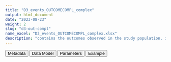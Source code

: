 ```yaml
---
title: "D3_events_OUTCOMECOMPL_complex"
output: html_document
date: "2023-08-23"
weight: 2
slug: "d3-out-compl"
name_excel: "D3_events_OUTCOMECOMPL_complex.xlsx"
description: "contains the outcomes observed in the study population, including only complex algorithms"
---
```


<script src="/rmarkdown-libs/core-js/shim.min.js"></script>
<script src="/rmarkdown-libs/react/react.min.js"></script>
<script src="/rmarkdown-libs/react/react-dom.min.js"></script>
<script src="/rmarkdown-libs/reactwidget/react-tools.js"></script>
<script src="/rmarkdown-libs/htmlwidgets/htmlwidgets.js"></script>
<link href="/rmarkdown-libs/reactable/reactable.css" rel="stylesheet" />
<script src="/rmarkdown-libs/reactable-binding/reactable.js"></script>
<div class="tab">
<button class="tablinks" onclick="openCity(event, &#39;Metadata&#39;)" id="defaultOpen">Metadata</button>
<button class="tablinks" onclick="openCity(event, &#39;Data Model&#39;)">Data Model</button>
<button class="tablinks" onclick="openCity(event, &#39;Parameters&#39;)">Parameters</button>
<button class="tablinks" onclick="openCity(event, &#39;Example&#39;)">Example</button>
</div>
<div id="Metadata" class="tabcontent">
<div id="htmlwidget-1" class="reactable html-widget " style="width:auto;height:600px;"></div>
<script type="application/json" data-for="htmlwidget-1">{"x":{"tag":{"name":"Reactable","attribs":{"data":{"medatata_name":["Name of the dataset","Content of the dataset","Unit of observation","Dataset where the list of UoOs is fully listed and with 1 record per UoO","How many observations per UoO","Variables capturing the UoO","Primary key","Parameters",null,null,null,null,null,null,null,null,null,null,null,null],"metadata_content":["D3_events_OUTCOMECOMPL_simple","contains the outcomes observed in the study population, including only complex algorithms","a person in the study population D4_study_population","D4_study_population","as many as the observed outcomes, starting 365 days before study_entry_date, >= 0","person_id",null,"OUTCOMECOMPL",null,null,null,null,null,null,null,null,null,null,null,null]},"columns":[{"id":"medatata_name","name":"medatata_name","type":"character"},{"id":"metadata_content","name":"metadata_content","type":"character"}],"sortable":false,"searchable":true,"pagination":false,"highlight":true,"bordered":true,"striped":true,"style":{"maxWidth":1800},"height":"600px","dataKey":"e6069bc01cce694afb4d0f470863f74a"},"children":[]},"class":"reactR_markup"},"evals":[],"jsHooks":[]}</script>
</div>
<div id="Data Model" class="tabcontent">
<div id="htmlwidget-2" class="reactable html-widget " style="width:auto;height:600px;"></div>
<script type="application/json" data-for="htmlwidget-2">{"x":{"tag":{"name":"Reactable","attribs":{"data":{"VarName":["person_id","date","end_date_recordA","codvarA","event_record_vocabularyA","meaning_renamedA","conceptsetnameA","dateB","end_date_recordB","codvarB","event_record_vocabularyB","meaning_renamedB","conceptsetnameB","study_entry_date",null,null,null,null,null,null],"Description":["unique person identifier","date of the event",null,null,null,null,null,null,null,null,null,null,null,null,null,null,null,null,null,null],"Format":["character","date","date","categorical","categorical","character","character","character","character","character","character","character","character","character",null,null,null,null,null,null],"Vocabulary":["from cdm persons",null,null,"belongs to the list of codes  concept_set_codes_our_study[[a]]\r\nwhere a is one of the conceptsets in\r\nconcept_set_seccomp[[OUTCOMECOMPL]][['A']]\r\nderived from the algorithm metadata table","ICD9CM\r\nICD10\r\nSNOMED","meanings of the EVENTS table of the data source, vocabulary in the INSTANCE table","the vocabulary is the list of conceptsets stored in\r\nconcept_set_seccomp[[OUTCOMECOMPL]][['A']]\r\nand derived from the algorithm metadata table",null,null,"belongs to the list of codes  concept_set_codes_our_study[[a]]\r\nwhere a is one of the conceptsets in\r\nconcept_set_seccomp[[OUTCOMECOMPL]][['B']]\r\nderived from the algorithm metadata table","ICD9CM\r\nICD10\r\nSNOMED","meanings of the EVENTS table of the data source, vocabulary in the INSTANCE table","the vocabulary is the list of conceptsets stored in\r\nconcept_set_seccomp[[OUTCOMECOMPL]][['B']]\r\nand derived from the algorithm metadata table",null,null,null,null,null,null,null],"Parameters":[null,null,null,null,null,null,null,null,null,null,null,null,null,null,null,null,null,null,null,null],"Notes and examples":[null,null,null,null,null,null,null,null,null,null,null,null,null,null,null,null,null,null,null,null],"Source tables and variables":[null,null,null,null,null,null,null,null,null,null,null,null,null,null,null,null,null,null,null,null],"Retrieved":[null,null,"yes","yes","yes","yes","yes","yes","yes","yes","yes","yes","yes","yes",null,null,null,null,null,null],"Calculated":["yes","yes",null,null,null,null,null,null,null,null,null,null,null,null,null,null,null,null,null,null],"Algorithm_id":[null,"OUTCOMECOMPL",null,null,null,null,null,null,null,null,null,null,null,null,null,null,null,null,null,null],"Rule":["selected based on the study population and on having a pair of records complying with the algorithm, described below","its' a date where a record of a conceptset dataset belonging to the list concept_set_seccomp[[OUTCOMECOMPL]][['A']] and a record a record of a conceptset dataset belonging to the list concept_set_seccomp[[OUTCOMECOMPL]][['B']] are found concurrently, within the correct interval stored in  distance_seccomp[[OUTCOMECOMPL]] as retrieved from the algorithm metadata table; all the parameters are assigned in 07_algorithms",null,null,null,"(only in some data sources): a list of meanings is discarded; the list is specified in the parameter select_meanings_AESI which is assigned in 07_algorithm",null,null,null,null,null,"(only in some data sources): a list of meanings is discarded; the list is specified in the parameter select_meanings_AESI which is assigned in 07_algorithm",null,null,null,null,null,null,null,null]},"columns":[{"id":"VarName","name":"VarName","type":"character"},{"id":"Description","name":"Description","type":"character"},{"id":"Format","name":"Format","type":"character"},{"id":"Vocabulary","name":"Vocabulary","type":"character"},{"id":"Parameters","name":"Parameters","type":"logical"},{"id":"Notes and examples","name":"Notes and examples","type":"logical"},{"id":"Source tables and variables","name":"Source tables and variables","type":"logical"},{"id":"Retrieved","name":"Retrieved","type":"character"},{"id":"Calculated","name":"Calculated","type":"character"},{"id":"Algorithm_id","name":"Algorithm_id","type":"character"},{"id":"Rule","name":"Rule","type":"character"}],"sortable":false,"searchable":true,"pagination":false,"highlight":true,"bordered":true,"striped":true,"style":{"maxWidth":1800},"height":"600px","dataKey":"f40bf8b406fe3d4ac25be35596d193c6"},"children":[]},"class":"reactR_markup"},"evals":[],"jsHooks":[]}</script>
</div>
<div id="Parameters" class="tabcontent">
<div id="htmlwidget-3" class="reactable html-widget " style="width:auto;height:600px;"></div>
<script type="application/json" data-for="htmlwidget-3">{"x":{"tag":{"name":"Reactable","attribs":{"data":{"parameter in the variable name":[null,null,null,null,null,null,null,null,null,null,null,null,null,null,null,null,null,null,null,null],"values":[null,null,null,null,null,null,null,null,null,null,null,null,null,null,null,null,null,null,null,null],"name of macro":[null,null,null,null,null,null,null,null,null,null,null,null,null,null,null,null,null,null,null,null]},"columns":[{"id":"parameter in the variable name","name":"parameter in the variable name","type":"logical"},{"id":"values","name":"values","type":"logical"},{"id":"name of macro","name":"name of macro","type":"logical"}],"sortable":false,"searchable":true,"pagination":false,"highlight":true,"bordered":true,"striped":true,"style":{"maxWidth":1800},"height":"600px","dataKey":"f545894952d01490ab535e7af1d88bc2"},"children":[]},"class":"reactR_markup"},"evals":[],"jsHooks":[]}</script>
</div>
<div id="Example" class="tabcontent">
<div id="htmlwidget-4" class="reactable html-widget " style="width:auto;height:600px;"></div>
<script type="application/json" data-for="htmlwidget-4">{"x":{"tag":{"name":"Reactable","attribs":{"data":{"person_id":["P00079","P00869","P00983","P00983","P01668","P01668","P01668","P01668","P01818","P01818","P01818","P01818","P01818","P01852","P02368","P02445","P02573","P02915","P02915","P02948"],"date":["2019-06-11T00:00:00Z","2019-11-21T00:00:00Z","2020-02-09T00:00:00Z","2020-03-29T00:00:00Z","2019-09-15T00:00:00Z","2019-09-15T00:00:00Z","2019-09-19T00:00:00Z","2019-09-19T00:00:00Z","2019-04-28T00:00:00Z","2019-04-28T00:00:00Z","2019-05-02T00:00:00Z","2019-05-02T00:00:00Z","2019-06-20T00:00:00Z","2020-08-19T00:00:00Z","2021-05-30T00:00:00Z","2021-04-18T00:00:00Z","2020-09-23T00:00:00Z","2019-12-01T00:00:00Z","2019-12-24T00:00:00Z","2020-11-29T00:00:00Z"],"end_date_recordA":["2019-07-03T00:00:00Z","2019-11-21T00:00:00Z","2020-04-16T00:00:00Z","2020-03-29T00:00:00Z","2019-09-15T00:00:00Z","2019-09-15T00:00:00Z","2019-09-28T00:00:00Z","2019-09-28T00:00:00Z","2019-05-05T00:00:00Z","2019-05-05T00:00:00Z","2019-08-13T00:00:00Z","2019-08-13T00:00:00Z","2019-06-20T00:00:00Z","2020-06-14T00:00:00Z","2021-05-30T00:00:00Z","2021-06-03T00:00:00Z","2020-10-12T00:00:00Z","2019-12-01T00:00:00Z","2019-12-05T00:00:00Z","2020-11-29T00:00:00Z"],"codvarA":[325,41519,43401,43491,41519,41519,41519,41519,43491,43491,43401,43401,43491,41050,41519,41001,43401,41519,41519,41519],"event_record_vocabularyA":["ICD9CM","ICD9CM","ICD9CM","ICD9CM","ICD9CM","ICD9CM","ICD9CM","ICD9CM","ICD9CM","ICD9CM","ICD9CM","ICD9CM","ICD9CM","ICD9CM","ICD9CM","ICD9CM","ICD9CM","ICD9CM","ICD9CM","ICD9CM"],"meaning_renamedA":["hospitalisation_primary","emergency_room_diagnosis","hospitalisation_primary","emergency_room_diagnosis","emergency_room_diagnosis","emergency_room_diagnosis","hospitalisation_primary","hospitalisation_primary","hospitalisation_primary","hospitalisation_primary","hospitalisation_primary","hospitalisation_primary","emergency_room_diagnosis","hospitalisation_primary","emergency_room_diagnosis","hospitalisation_primary","hospitalisation_primary","emergency_room_diagnosis","hospitalisation_primary","emergency_room_diagnosis"],"conceptsetnameA":["N_CVST_AESI_narrow","R_PE_AESI_narrow","N_STROKEISCH_AESI_narrow","N_STROKEISCH_AESI_narrow","R_PE_AESI_narrow","R_PE_AESI_narrow","R_PE_AESI_narrow","R_PE_AESI_narrow","N_STROKEISCH_AESI_narrow","N_STROKEISCH_AESI_narrow","N_STROKEISCH_AESI_narrow","N_STROKEISCH_AESI_narrow","N_STROKEISCH_AESI_narrow","C_AMI_AESI_narrow","R_PE_AESI_narrow","C_AMI_AESI_narrow","N_STROKEISCH_AESI_narrow","R_PE_AESI_narrow","R_PE_AESI_narrow","R_PE_AESI_narrow"],"dateB":["2019-06-11T00:00:00Z","2019-11-21T00:00:00Z","2020-02-09T00:00:00Z","2020-03-29T00:00:00Z","2019-09-15T00:00:00Z","2019-09-19T00:00:00Z","2019-09-15T00:00:00Z","2019-09-19T00:00:00Z","2019-05-02T00:00:00Z","2019-04-28T00:00:00Z","2019-05-02T00:00:00Z","2019-04-28T00:00:00Z","2019-06-20T00:00:00Z","2020-08-19T00:00:00Z","2021-05-30T00:00:00Z","2021-04-18T00:00:00Z","2020-09-23T00:00:00Z","2019-12-01T00:00:00Z","2019-12-24T00:00:00Z","2020-11-29T00:00:00Z"],"end_date_recordB":["2019-07-03T00:00:00Z","2019-11-21T00:00:00Z","2020-04-16T00:00:00Z","2020-03-29T00:00:00Z","2019-09-15T00:00:00Z","2019-09-28T00:00:00Z","2019-09-15T00:00:00Z","2019-09-28T00:00:00Z","2019-08-13T00:00:00Z","2019-05-05T00:00:00Z","2019-08-13T00:00:00Z","2019-05-05T00:00:00Z","2019-06-20T00:00:00Z","2020-06-14T00:00:00Z","2021-05-30T00:00:00Z","2021-06-03T00:00:00Z","2020-10-12T00:00:00Z","2019-12-01T00:00:00Z","2019-12-05T00:00:00Z","2020-11-29T00:00:00Z"],"codvarB":[325,41519,43401,43491,41519,41519,41519,41519,43401,43491,43401,43491,43491,41050,41519,41001,43401,41519,41519,41519],"event_record_vocabularyB":["ICD9CM","ICD9CM","ICD9CM","ICD9CM","ICD9CM","ICD9CM","ICD9CM","ICD9CM","ICD9CM","ICD9CM","ICD9CM","ICD9CM","ICD9CM","ICD9CM","ICD9CM","ICD9CM","ICD9CM","ICD9CM","ICD9CM","ICD9CM"],"meaning_renamedB":["hospitalisation_primary","emergency_room_diagnosis","hospitalisation_primary","emergency_room_diagnosis","emergency_room_diagnosis","hospitalisation_primary","emergency_room_diagnosis","hospitalisation_primary","hospitalisation_primary","hospitalisation_primary","hospitalisation_primary","hospitalisation_primary","emergency_room_diagnosis","hospitalisation_primary","emergency_room_diagnosis","hospitalisation_primary","hospitalisation_primary","emergency_room_diagnosis","hospitalisation_primary","emergency_room_diagnosis"],"conceptsetnameB":["N_CVST_AESI_narrow","R_PE_AESI_narrow","N_STROKEISCH_AESI_narrow","N_STROKEISCH_AESI_narrow","R_PE_AESI_narrow","R_PE_AESI_narrow","R_PE_AESI_narrow","R_PE_AESI_narrow","N_STROKEISCH_AESI_narrow","N_STROKEISCH_AESI_narrow","N_STROKEISCH_AESI_narrow","N_STROKEISCH_AESI_narrow","N_STROKEISCH_AESI_narrow","C_AMI_AESI_narrow","R_PE_AESI_narrow","C_AMI_AESI_narrow","N_STROKEISCH_AESI_narrow","R_PE_AESI_narrow","R_PE_AESI_narrow","R_PE_AESI_narrow"],"study_entry_date":["2019-01-01T00:00:00Z","2019-01-01T00:00:00Z","2019-01-01T00:00:00Z","2019-01-01T00:00:00Z","2019-01-01T00:00:00Z","2019-01-01T00:00:00Z","2019-01-01T00:00:00Z","2019-01-01T00:00:00Z","2019-01-01T00:00:00Z","2019-01-01T00:00:00Z","2019-01-01T00:00:00Z","2019-01-01T00:00:00Z","2019-01-01T00:00:00Z","2019-01-01T00:00:00Z","2019-01-01T00:00:00Z","2019-01-01T00:00:00Z","2019-03-27T00:00:00Z","2019-01-01T00:00:00Z","2019-01-01T00:00:00Z","2019-01-01T00:00:00Z"]},"columns":[{"id":"person_id","name":"person_id","type":"character"},{"id":"date","name":"date","type":"Date"},{"id":"end_date_recordA","name":"end_date_recordA","type":"Date"},{"id":"codvarA","name":"codvarA","type":"numeric"},{"id":"event_record_vocabularyA","name":"event_record_vocabularyA","type":"character"},{"id":"meaning_renamedA","name":"meaning_renamedA","type":"character"},{"id":"conceptsetnameA","name":"conceptsetnameA","type":"character"},{"id":"dateB","name":"dateB","type":"Date"},{"id":"end_date_recordB","name":"end_date_recordB","type":"Date"},{"id":"codvarB","name":"codvarB","type":"numeric"},{"id":"event_record_vocabularyB","name":"event_record_vocabularyB","type":"character"},{"id":"meaning_renamedB","name":"meaning_renamedB","type":"character"},{"id":"conceptsetnameB","name":"conceptsetnameB","type":"character"},{"id":"study_entry_date","name":"study_entry_date","type":"Date"}],"sortable":false,"searchable":true,"pagination":false,"highlight":true,"bordered":true,"striped":true,"style":{"maxWidth":1800},"height":"600px","dataKey":"e5bbd4ce726fdec4be3c98609e000377"},"children":[]},"class":"reactR_markup"},"evals":[],"jsHooks":[]}</script>
</div>
